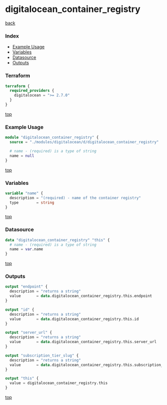 # digitalocean_container_registry

[back](../digitalocean.md)

### Index

- [Example Usage](#example-usage)
- [Variables](#variables)
- [Datasource](#datasource)
- [Outputs](#outputs)

### Terraform

```terraform
terraform {
  required_providers {
    digitalocean = ">= 2.7.0"
  }
}
```

[top](#index)

### Example Usage

```terraform
module "digitalocean_container_registry" {
  source = "./modules/digitalocean/d/digitalocean_container_registry"

  # name - (required) is a type of string
  name = null
}
```

[top](#index)

### Variables

```terraform
variable "name" {
  description = "(required) - name of the container registry"
  type        = string
}
```

[top](#index)

### Datasource

```terraform
data "digitalocean_container_registry" "this" {
  # name - (required) is a type of string
  name = var.name
}
```

[top](#index)

### Outputs

```terraform
output "endpoint" {
  description = "returns a string"
  value       = data.digitalocean_container_registry.this.endpoint
}

output "id" {
  description = "returns a string"
  value       = data.digitalocean_container_registry.this.id
}

output "server_url" {
  description = "returns a string"
  value       = data.digitalocean_container_registry.this.server_url
}

output "subscription_tier_slug" {
  description = "returns a string"
  value       = data.digitalocean_container_registry.this.subscription_tier_slug
}

output "this" {
  value = digitalocean_container_registry.this
}
```

[top](#index)
